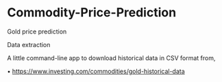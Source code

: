 # Commodity-Price-Prediction
Gold price prediction

Data extraction

A little command-line app to download historical data in CSV format from,

• https://www.investing.com/commodities/gold-historical-data
